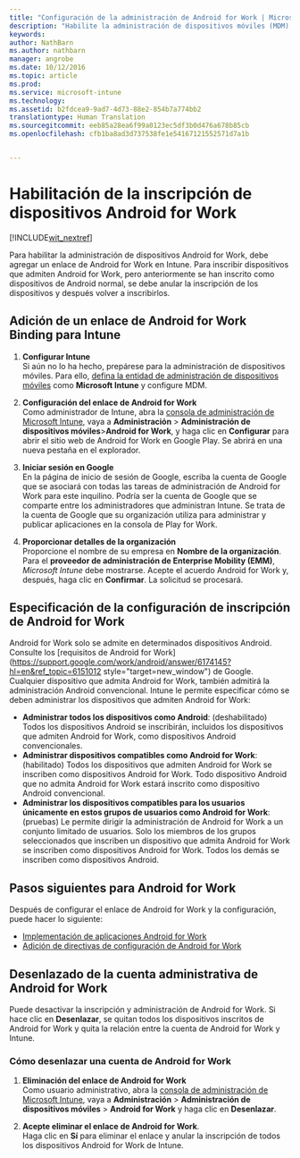 ```yaml
---
title: "Configuración de la administración de Android for Work | Microsoft Intune"
description: "Habilite la administración de dispositivos móviles (MDM) para dispositivos Android for Work con Microsoft Intune."
keywords: 
author: NathBarn
ms.author: nathbarn
manager: angrobe
ms.date: 10/12/2016
ms.topic: article
ms.prod: 
ms.service: microsoft-intune
ms.technology: 
ms.assetid: b2fdcea9-9ad7-4d73-88e2-854b7a774bb2
translationtype: Human Translation
ms.sourcegitcommit: eeb85a28ea6f99a0123ec5df3b0d476a678b85cb
ms.openlocfilehash: cfb1ba8ad3d737538fe1e54167121552571d7a1b


---
```


# <a name="enable-enrollment-of-android-for-work-devices"></a>Habilitación de la inscripción de dispositivos Android for Work

[!INCLUDE[wit_nextref](../includes/afw_rollout_disclaimer.md)]

Para habilitar la administración de dispositivos Android for Work, debe agregar un enlace de Android for Work en Intune. Para inscribir dispositivos que admiten Android for Work, pero anteriormente se han inscrito como dispositivos de Android normal, se debe anular la inscripción de los dispositivos y después volver a inscribirlos.

## <a name="add-android-for-work-binding-for-intune"></a>Adición de un enlace de Android for Work Binding para Intune

1. **Configurar Intune**<br>
Si aún no lo ha hecho, prepárese para la administración de dispositivos móviles. Para ello, [defina la entidad de administración de dispositivos móviles](https://docs.microsoft.com/intune/get-started/start-with-a-paid-subscription-to-microsoft-intune-step-8#enable-device-enrollment) como **Microsoft Intune** y configure MDM.

2. **Configuración del enlace de Android for Work**<br>
    Como administrador de Intune, abra la [consola de administración de Microsoft Intune](http://manage.microsoft.com), vaya a **Administración** &gt; **Administración de dispositivos móviles**&gt;**Android for Work**, y haga clic en **Configurar** para abrir el sitio web de Android for Work en Google Play. Se abrirá en una nueva pestaña en el explorador.

3. **Iniciar sesión en Google**<br>
   En la página de inicio de sesión de Google, escriba la cuenta de Google que se asociará con todas las tareas de administración de Android for Work para este inquilino. Podría ser la cuenta de Google que se comparte entre los administradores que administran Intune. Se trata de la cuenta de Google que su organización utiliza para administrar y publicar aplicaciones en la consola de Play for Work.

4. **Proporcionar detalles de la organización**<br>
   Proporcione el nombre de su empresa en **Nombre de la organización**. Para el **proveedor de administración de Enterprise Mobility (EMM)**, *Microsoft Intune* debe mostrarse. Acepte el acuerdo Android for Work y, después, haga clic en **Confirmar**. La solicitud se procesará.

## <a name="specify-android-for-work-enrollment-settings"></a>Especificación de la configuración de inscripción de Android for Work
   Android for Work solo se admite en determinados dispositivos Android. Consulte los [requisitos de Android for Work](https://support.google.com/work/android/answer/6174145?hl=en&ref_topic=6151012 style="target=new_window") de Google.  Cualquier dispositivo que admita Android for Work, también admitirá la administración Android convencional.  Intune le permite especificar cómo se deben administrar los dispositivos que admiten Android for Work:

   - **Administrar todos los dispositivos como Android**: (deshabilitado) Todos los dispositivos Android se inscribirán, incluidos los dispositivos que admiten Android for Work, como dispositivos Android convencionales.
   - **Administrar dispositivos compatibles como Android for Work**: (habilitado) Todos los dispositivos que admiten Android for Work se inscriben como dispositivos Android for Work. Todo dispositivo Android que no admita Android for Work estará inscrito como dispositivo Android convencional.
   - **Administrar los dispositivos compatibles para los usuarios únicamente en estos grupos de usuarios como Android for Work**: (pruebas) Le permite dirigir la administración de Android for Work a un conjunto limitado de usuarios. Solo los miembros de los grupos seleccionados que inscriben un dispositivo que admita Android for Work se inscriben como dispositivos Android for Work. Todos los demás se inscriben como dispositivos Android.

## <a name="next-steps-for-android-for-work"></a>Pasos siguientes para Android for Work
Después de configurar el enlace de Android for Work y la configuración, puede hacer lo siguiente:
- [Implementación de aplicaciones Android for Work](android-for-work-apps.md)
- [Adición de directivas de configuración de Android for Work](android-for-work-policy-settings-in-microsoft-intune.md)

## <a name="unbinding-your-android-for-work-administrative-account"></a>Desenlazado de la cuenta administrativa de Android for Work

Puede desactivar la inscripción y administración de Android for Work. Si hace clic en **Desenlazar**, se quitan todos los dispositivos inscritos de Android for Work y quita la relación entre la cuenta de Android for Work y Intune.

### <a name="how-to-unbind-an-android-for-work-account"></a>Cómo desenlazar una cuenta de Android for Work

1. **Eliminación del enlace de Android for Work**<br>
    Como usuario administrativo, abra la [consola de administración de Microsoft Intune](http://manage.microsoft.com), vaya a **Administración** &gt; **Administración de dispositivos móviles** &gt; **Android for Work** y haga clic en **Desenlazar**.

2. **Acepte eliminar el enlace de Android for Work**.<br>
  Haga clic en **Sí** para eliminar el enlace y anular la inscripción de todos los dispositivos Android for Work de Intune.



<!--HONumber=Dec16_HO2-->


